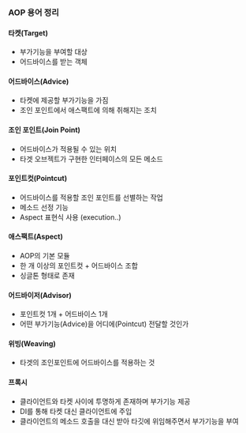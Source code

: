 
### AOP 용어 정리

#### 타켓(Target)
  - 부가기능을 부여할 대상
  - 어드바이스를 받는 객체


#### 어드바이스(Advice)
  - 타켓에 제공할 부가기능을 가짐
  - 조인 포인트에서 애스팩트에 의해 취해지는 조치


#### 조인 포인트(Join Point)
  - 어드바이스가 적용될 수 있는 위치 
  - 타겟 오브젝트가 구현한 인터페이스의 모든 메소드
  

#### 포인트컷(Pointcut)
  - 어드바이스를 적용할 조인 포인트를 선별하는 작업
  - 메소드 선정 기능
  - Aspect 표현식 사용 (execution..)


#### 애스팩트(Aspect)
  - AOP의 기본 모듈
  - 한 개 이상의 포인트컷 + 어드바이스 조합
  - 싱글톤 형태로 존재


#### 어드바이저(Advisor)
  - 포인트컷 1개 + 어드바이스 1개
  - 어떤 부가기능(Advice)을 어디에(Pointcut) 전달할 것인가


#### 위빙(Weaving)
  - 타겟의 조인포인트에 어드바이스를 적용하는 것


#### 프록시
  - 클라이언트와 타켓 사이에 투명하게 존재하며 부가기능 제공
  - DI를 통해 타켓 대신 클라이언트에 주입
  - 클라이언트의 메소드 호출을 대신 받아 타깃에 위임해주면서 부가기능을 부여
